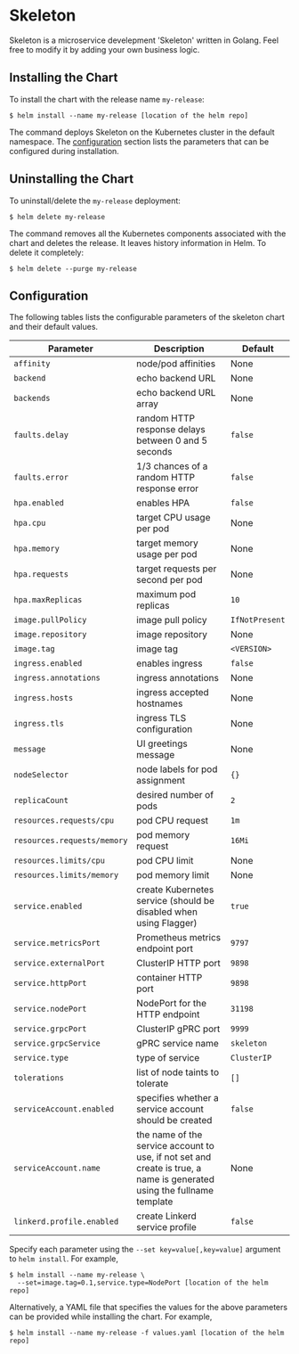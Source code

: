 # Skeleton

Skeleton is a microservice develepment 'Skeleton' written in Golang. Feel free to modify it by adding your own business logic.

## Installing the Chart

To install the chart with the release name `my-release`:

```console
$ helm install --name my-release [location of the helm repo]
```

The command deploys Skeleton on the Kubernetes cluster in the default namespace.
The [configuration](#configuration) section lists the parameters that can be configured during installation.

## Uninstalling the Chart

To uninstall/delete the `my-release` deployment:

```console
$ helm delete my-release
```

The command removes all the Kubernetes components associated with the chart and deletes the release. It leaves history information in Helm. To delete it completely:

```console
$ helm delete --purge my-release
```

## Configuration

The following tables lists the configurable parameters of the skeleton chart and their default values.

Parameter | Description | Default
--- | --- | ---
`affinity` | node/pod affinities | None
`backend` | echo backend URL | None
`backends` | echo backend URL array | None
`faults.delay` | random HTTP response delays between 0 and 5 seconds | `false`
`faults.error` | 1/3 chances of a random HTTP response error | `false`
`hpa.enabled` | enables HPA | `false`
`hpa.cpu` | target CPU usage per pod | None
`hpa.memory` | target memory usage per pod | None
`hpa.requests` | target requests per second per pod | None
`hpa.maxReplicas` | maximum pod replicas | `10`
`image.pullPolicy` | image pull policy | `IfNotPresent`
`image.repository` | image repository | None
`image.tag` | image tag | `<VERSION>`
`ingress.enabled` | enables ingress | `false`
`ingress.annotations` | ingress annotations | None
`ingress.hosts` | ingress accepted hostnames | None
`ingress.tls` | ingress TLS configuration | None
`message` | UI greetings message | None
`nodeSelector` | node labels for pod assignment | `{}`
`replicaCount` | desired number of pods | `2`
`resources.requests/cpu` | pod CPU request | `1m`
`resources.requests/memory` | pod memory request | `16Mi`
`resources.limits/cpu` | pod CPU limit | None
`resources.limits/memory` | pod memory limit | None
`service.enabled` | create Kubernetes service (should be disabled when using Flagger) | `true`
`service.metricsPort` | Prometheus metrics endpoint port | `9797`
`service.externalPort` | ClusterIP HTTP port | `9898`
`service.httpPort` | container HTTP port | `9898`
`service.nodePort` | NodePort for the HTTP endpoint | `31198`
`service.grpcPort` | ClusterIP gPRC port | `9999`
`service.grpcService` | gPRC service name | `skeleton`
`service.type` | type of service | `ClusterIP`
`tolerations` | list of node taints to tolerate | `[]`
`serviceAccount.enabled` | specifies whether a service account should be created | `false`
`serviceAccount.name` | the name of the service account to use, if not set and create is true, a name is generated using the fullname template | None
`linkerd.profile.enabled` | create Linkerd service profile | `false`

Specify each parameter using the `--set key=value[,key=value]` argument to `helm install`. For example,

```console
$ helm install --name my-release \
  --set=image.tag=0.1,service.type=NodePort [location of the helm repo]
```

Alternatively, a YAML file that specifies the values for the above parameters can be provided while installing the chart. For example,

```console
$ helm install --name my-release -f values.yaml [location of the helm repo]
```